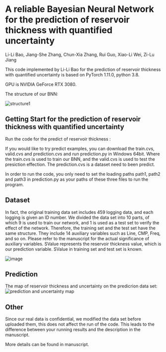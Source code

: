 # A reliable Bayesian Neural Network for the prediction of reservoir thickness with quantified uncertainty
Li-Li Bao, Jiang-She Zhang, Chun-Xia Zhang, Rui Guo, Xiao-Li Wei, Zi-Lu Jiang

This code implemented by Li-Li Bao for the prediction of reservoir thickness with quantified uncertainty is based on PyTorch 1.11.0, python 3.8.

GPU is NVIDIA GeForce RTX 3080.

The structure of our BNN:

![structure1](https://user-images.githubusercontent.com/92556725/182527690-4ec3edb5-e06c-4cdd-8c0a-06fb31229288.jpg)

## Getting Start for the prediction of reservoir thickness with quantified uncertainty

Run the code for the predict of reservoir thickness :


If you would like to try predict examples, you can download the train.cvs, valid.cvs and prediction.cvs and run prediction.py in Windows 64bit. Where the train.cvs is used to train our BNN, and the valid.cvs is used to test the presiction effection. The prediction.cvs is a dataset need to been predict.

In order to run the code, you only need to set the loading paths path1, path2 and path3 in prediction.py as your paths of these three files to run the program.

## Dataset
In fact, the original training data set includes 459 logging data, and each logging is given an ID number. We divided the data set into 10 parts, of which 9 is used to train our network, and 1 is used as a test set to verify the effect of the network. Therefore, the training set and the test set have the same structure. They include 14 auxiliary variables such as Line, CMP, Freq, and so on. Please refer to the manuscript for the actual significance of auxiliary variables. SValue represents the reservoir thickness value, which is our prediction variable. SValue in training set and test set is known.

![image](https://user-images.githubusercontent.com/92556725/182534564-8e0b9437-cafc-42e4-ba5d-b2622adc8285.png)


## Prediction 
The map of reservoir thickness and uncertainty on the predicrion data set:
![prediction  and uncertainty map](https://user-images.githubusercontent.com/92556725/182537339-492f6845-5f75-46a5-8cb7-9745b3862c15.jpg)


## Other
Since our real data is confidential, we modified the data set before uploaded them, this does not affect the run of the code. This leads to the difference between your running results and the description in the manuscript.

More details can be found in manuscript.

